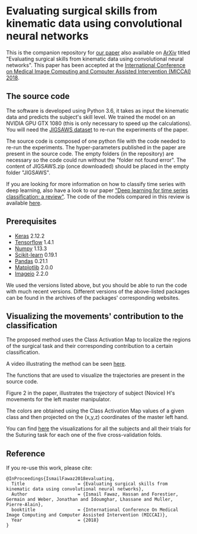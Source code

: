# Evaluating surgical skills from kinematic data using convolutional neural networks
This is the companion repository for [our paper](https://link.springer.com/chapter/10.1007/978-3-030-00937-3_25) also available on [ArXiv](https://arxiv.org/abs/1806.02750) titled "Evaluating surgical skills from kinematic data using convolutional neural networks".
This paper has been accepted at the [International Conference on Medical Image Computing and Computer Assisted Intervention (MICCAI) 2018](https://www.miccai2018.org).

## The source code
The software is developed using Python 3.6, it takes as input the kinematic data and predicts the subject's skill level. We trained the model on an NVIDIA GPU GTX 1080 (this is only necessary to speed up the calculations). You will need the [JIGSAWS dataset](https://cirl.lcsr.jhu.edu/research/hmm/datasets/jigsaws_release/) to re-run the experiments of the paper. 

The source code is composed of one python file with the code needed to re-run the experiments. The hyper-parameters published in the paper are present in the source code. The empty folders (in the repository) are necessary so the code could run without the "folder not found error". The content of JIGSAWS.zip (once downloaded) should be placed in the empty folder "JIGSAWS".

If you are looking for more information on how to classify time series with deep learning, also have a look to our paper ["Deep learning for time series classification: a review"](https://arxiv.org/abs/1809.04356). The code of the models compared in this review is available [here](https://github.com/hfawaz/dl-4-tsc).

## Prerequisites
* [Keras](https://keras.io/) 2.12.2
* [Tensorflow](https://www.tensorflow.org/) 1.4.1
* [Numpy](http://www.numpy.org/) 1.13.3
* [Scikit-learn](http://scikit-learn.org/stable/) 0.19.1
* [Pandas](https://pandas.pydata.org/) 0.21.1
* [Matplotlib](https://matplotlib.org/) 2.0.0
* [Imageio](https://imageio.github.io/) 2.2.0

We used the versions listed above, but you should be able to run the code with much recent versions. Different versions of the above-listed packages can be found in the archives of the packages' corresponding websites.

## Visualizing the movements' contribution to the classification
The proposed method uses the Class Activation Map to localize the regions of the surgical task and their corresponding contribution to a certain classification.

A video illustrating the method can be seen [here](https://www.youtube.com/watch?v=1tjyWKREt2U). 

The functions that are used to visualize the trajectories are present in the source code.

Figure 2 in the paper, illustrates the trajectory of subject (Novice) H's movements for the left master manipulator.

The colors are obtained using the Class Activation Map values of a given class and then projected on the (x,y,z) coordinates of the master left hand.

You can find [here](https://germain-forestier.info/src/miccai2018/img/) the visualizations for all the subjects and all their trials for the Suturing task for each one of the five cross-validation folds.

## Reference

If you re-use this work, please cite:

```
@InProceedings{IsmailFawaz2018evaluating,
  Title                    = {Evaluating surgical skills from kinematic data using convolutional neural networks},
  Author                   = {Ismail Fawaz, Hassan and Forestier, Germain and Weber, Jonathan and Idoumghar, Lhassane and Muller, Pierre-Alain},
  booktitle                = {International Conference On Medical Image Computing and Computer Assisted Intervention (MICCAI)},
  Year                     = {2018}
}
```
